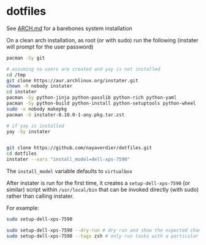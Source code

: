 # dotfiles

See [ARCH.md](ARCH.md) for a barebones system installation

On a clean arch installation, as root (or with sudo) run the following (instater
will prompt for the user password)

```bash
pacman -Sy git

# assuming no users are created and yay is not installed
cd /tmp
git clone https://aur.archlinux.org/instater.git
chown -R nobody instater
cd instater
pacman -Sy python-jinja python-passlib python-rich python-yaml
pacman -Sy python-build python-install python-setuptools python-wheel
sudo -u nobody makepkg
pacman -U instater-0.10.0-1-any.pkg.tar.zst

# if yay is installed
yay -Sy instater


git clone https://github.com/nayaverdier/dotfiles.git
cd dotfiles
instater --vars "install_model=dell-xps-7590"
```

The `install_model` variable defaults to `virtualbox`

After instater is run for the first time, it creates a
`setup-dell-xps-7590` (or similar) script within `/usr/local/bin` that can be
invoked directly (with sudo) rather than calling instater.

For example:

```bash
sudo setup-dell-xps-7590

sudo setup-dell-xps-7590 --dry-run # dry run and show the expected changes
sudo setup-dell-xps-7590 --tags zsh # only run tasks with a particular tag
```
